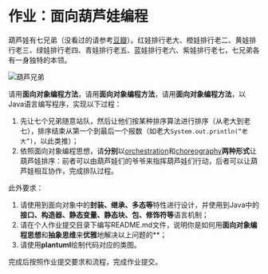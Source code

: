 # 作业：面向葫芦娃编程

葫芦娃有七兄弟（没看过的请参考[豆瓣](https://movie.douban.com/subject/1428576/)）。红娃排行老大、橙娃排行老二、黄娃排行老三、绿娃排行老四、青娃排行老五、蓝娃排行老六、紫娃排行老七，七兄弟各有一身独特的本领。

![葫芦兄弟](https://n.sinaimg.cn/sinakd20200415ac/17/w499h318/20200415/4825-isehnnk7439938.jpg)

请用**面向对象编程方法**，请用**面向对象编程方法**，请用**面向对象编程方法**，以Java语言编写程序，实现以下过程：

1. 先让七个兄弟随意站队，然后让他们按某种排序算法进行排序（从老大到老七），排序结束从第一个到最后一个报数（如老大`System.out.println(“老大”)`，以此类推）；
2. 依照面向对象编程思想，请**分别**以[orchestration](https://en.wikipedia.org/wiki/Orchestration)和[choreography](https://en.wikipedia.org/wiki/Choreography)**两种形式**让葫芦娃排序：前者可以由葫芦娃们的爷爷来指挥葫芦娃们行动，后者可以让葫芦娃相互协作，完成排队过程。

此外要求：
1. 请使用到面向对象中的**封装、继承、多态等**特性进行设计，并使用到Java中的**接口、构造器、静态变量、静态块、包、修饰符等**语言机制；
2. 请在个人作业提交目录下编写README.md文件，说明你是如何用**面向对象编程思想**和**抽象思维**来**优雅**地解决以上问题的**；
3. 请使用**plantuml**绘制代码对应的类图。

完成后按照作业提交要求和流程，完成作业提交。
